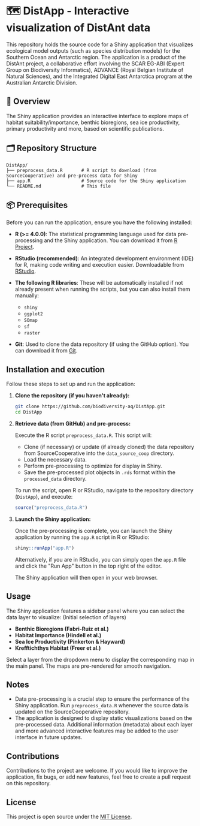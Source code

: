 # 🗺️ DistApp - Interactive visualization of DistAnt data

This repository holds the source code for a Shiny application that visualizes ecological model outputs (such as species distribution models) for the Southern Ocean and Antarctic region. The application is a product of the DistAnt project, a collaborative effort involving the SCAR EG-ABI (Expert Group on Biodiversity Informatics), ADVANCE (Royal Belgian Institute of Natural Sciences), and the Integrated Digital East Antarctica program at the Australian Antarctic Division.

## 🔎 Overview

The Shiny application provides an interactive interface to explore maps of habitat suitability/importance, benthic bioregions, sea ice productivity, primary productivity and more, based on scientific publications.

## 🗂️ Repository Structure
```
DistApp/
├── preprocess_data.R       # R script to download (from SourceCooperative) and pre-process data for Shiny
├── app.R                   # Source code for the Shiny application
└── README.md               # This file
```

## 📦 Prerequisites

Before you can run the application, ensure you have the following installed:

* **R (>= 4.0.0)**: The statistical programming language used for data pre-processing and the Shiny application. You can download it from [R Project](https://www.r-project.org/).
* **RStudio (recommended)**: An integrated development environment (IDE) for R, making code writing and execution easier. Downloadable from [RStudio](https://rstudio.com/).
* **The following R libraries**: These will be automatically installed if not already present when running the scripts, but you can also install them manually:
    * `shiny`
    * `ggplot2`
    * `SOmap`
    * `sf`
    * `raster`
 
* **Git**: Used to clone the data repository (if using the GitHub option). You can download it from [Git](https://github.com/biodiversity-aq/DistApp.git).

## Installation and execution

Follow these steps to set up and run the application:

1.  **Clone the repository (if you haven't already):**

    ```bash
    git clone https://github.com/biodiversity-aq/DistApp.git
    cd DistApp
    ```

2.  **Retrieve data (from GitHub) and pre-process:**

    Execute the R script `preprocess_data.R`. This script will:
    * Clone (if necessary) or update (if already cloned) the data repository from SourceCooperative into the `data_source_coop` directory.
    * Load the necessary data.
    * Perform pre-processing to optimize for display in Shiny.
    * Save the pre-processed plot objects in `.rds` format within the `processed_data` directory.

    To run the script, open R or RStudio, navigate to the repository directory (`DistApp`), and execute:

    ```R
    source("preprocess_data.R")
    ```

3.  **Launch the Shiny application:**

    Once the pre-processing is complete, you can launch the Shiny application by running the `app.R` script in R or RStudio:

    ```R
    shiny::runApp("app.R")
    ```

    Alternatively, if you are in RStudio, you can simply open the `app.R` file and click the "Run App" button in the top right of the editor.

    The Shiny application will then open in your web browser.

## Usage

The Shiny application features a sidebar panel where you can select the data layer to visualize:
(Initial selection of layers)
* **Benthic Bioregions (Fabri-Ruiz et al.)**
* **Habitat Importance (Hindell et al.)**
* **Sea Ice Productivity (Pinkerton & Hayward)**
* **Krefftichthys Habitat (Freer et al.)**

Select a layer from the dropdown menu to display the corresponding map in the main panel. The maps are pre-rendered for smooth navigation. 

## Notes

* Data pre-processing is a crucial step to ensure the performance of the Shiny application. Run `preprocess_data.R` whenever the source data is updated on the SourceCooperative repository.
* The application is designed to display static visualizations based on the pre-processed data. Additional information (metadata) about each layer and more advanced interactive features may be added to the user interface in future updates.

## Contributions

Contributions to the project are welcome. If you would like to improve the application, fix bugs, or add new features, feel free to create a pull request on this repository.

## License

This project is open source under the [MIT License](https://github.com/biodiversity-aq/DistApp?tab=MIT-1-ov-file).
